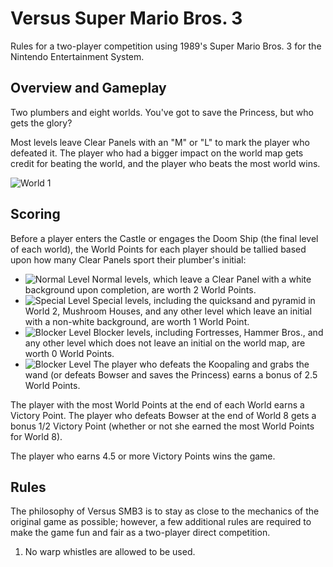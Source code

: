 Versus Super Mario Bros. 3
==========================

Rules for a two-player competition using 1989's Super Mario Bros. 3 for
the Nintendo Entertainment System.


## Overview and Gameplay

Two plumbers and eight worlds. You've got to save the Princess, but who gets
the glory?

Most levels leave Clear Panels with an "M" or "L" to mark the player who 
defeated it. The player who had a bigger impact on the world map gets credit
for beating the world, and the player who beats the most world wins.

![World 1](https://raw.githubusercontent.com/StevenClontz/VersusSMB3/master/world_1.png "World 1")


## Scoring

Before a player enters the Castle or engages the Doom Ship (the final level of each
world), the World Points for each player should be tallied based upon how many
Clear Panels sport their plumber's initial:

- ![Normal Level](https://raw.githubusercontent.com/StevenClontz/VersusSMB3/master/normal_level.png "Normal Level")
  Normal levels, which leave a Clear Panel with a white background upon completion,
  are worth 2 World Points.
- ![Special Level](https://raw.githubusercontent.com/StevenClontz/VersusSMB3/master/special_level.png "Special Level")
  Special levels, including the quicksand and pyramid in World 2, Mushroom Houses, 
  and any other level which leave an initial with a non-white background, are worth
  1 World Point.
- ![Blocker Level](https://raw.githubusercontent.com/StevenClontz/VersusSMB3/master/special_level.png "Blocker Level")
  Blocker levels, including Fortresses, Hammer Bros., and any other level
  which does not leave an initial on the world map, are worth 0 World Points.
- ![Blocker Level](https://raw.githubusercontent.com/StevenClontz/VersusSMB3/master/special_level.png "Blocker Level")
  The player who defeats the Koopaling and grabs the wand (or defeats Bowser and
  saves the Princess) earns a bonus of 2.5 World Points.

The player with the most World Points at the end of each World earns a Victory Point.
The player who defeats Bowser at the end of World 8 gets a bonus 1/2 Victory Point
(whether or not she earned the most World Points for World 8).

The player who earns 4.5 or more Victory Points wins the game.


## Rules

The philosophy of Versus SMB3 is to stay as close to the mechanics of the original 
game as possible; however, a few additional rules are required to make the game
fun and fair as a two-player direct competition.

1. No warp whistles are allowed to be used.
